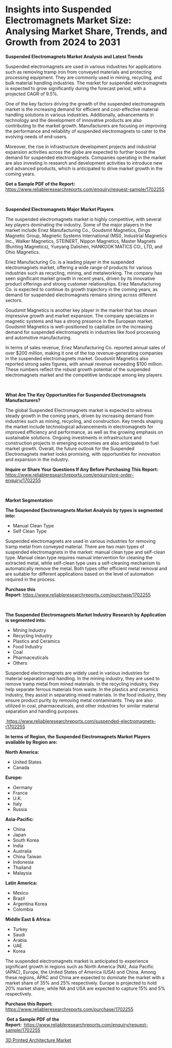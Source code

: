 <p><h1>Insights into Suspended Electromagnets Market Size: Analysing Market Share, Trends, and Growth from 2024 to 2031</h1></p><p><strong>Suspended Electromagnets Market Analysis and Latest Trends</strong></p>
<p><p>Suspended electromagnets are used in various industries for applications such as removing tramp iron from conveyed materials and protecting processing equipment. They are commonly used in mining, recycling, and bulk material handling industries. The market for suspended electromagnets is expected to grow significantly during the forecast period, with a projected CAGR of 9.5%.</p><p>One of the key factors driving the growth of the suspended electromagnets market is the increasing demand for efficient and cost-effective material handling solutions in various industries. Additionally, advancements in technology and the development of innovative products are also contributing to the market growth. Manufacturers are focusing on improving the performance and reliability of suspended electromagnets to cater to the evolving needs of end-users.</p><p>Moreover, the rise in infrastructure development projects and industrial expansion activities across the globe are expected to further boost the demand for suspended electromagnets. Companies operating in the market are also investing in research and development activities to introduce new and advanced products, which is anticipated to drive market growth in the coming years.</p></p>
<p><strong>Get a Sample PDF of the Report:&nbsp;</strong> <a href="https://www.reliableresearchreports.com/enquiry/request-sample/1702255">https://www.reliableresearchreports.com/enquiry/request-sample/1702255</a></p>
<p>&nbsp;</p>
<p><strong>Suspended Electromagnets Major Market Players</strong></p>
<p><p>The suspended electromagnets market is highly competitive, with several key players dominating the industry. Some of the major players in the market include Eriez Manufacturing Co., Goudsmit Magnetics, Dings Magnetic Group, Magnetic Systems International (MSI), Industrial Magnetics Inc., Walker Magnetics, STEINERT, Nippon Magnetics, Master Magnets (Bunting Magnetics), Yueyang Dalishen, HANKOOK MATICS CO., LTD, and Ohio Magnetics.</p><p>Eriez Manufacturing Co. is a leading player in the suspended electromagnets market, offering a wide range of products for various industries such as recycling, mining, and metalworking. The company has seen significant market growth in recent years, driven by its innovative product offerings and strong customer relationships. Eriez Manufacturing Co. is expected to continue its growth trajectory in the coming years, as demand for suspended electromagnets remains strong across different sectors.</p><p>Goudsmit Magnetics is another key player in the market that has shown impressive growth and market expansion. The company specializes in magnetic systems and has a strong presence in the European market. Goudsmit Magnetics is well-positioned to capitalize on the increasing demand for suspended electromagnets in industries like food processing and automotive manufacturing.</p><p>In terms of sales revenue, Eriez Manufacturing Co. reported annual sales of over $200 million, making it one of the top revenue-generating companies in the suspended electromagnets market. Goudsmit Magnetics also reported strong sales figures, with annual revenue exceeding $100 million. These numbers reflect the robust growth potential of the suspended electromagnets market and the competitive landscape among key players.</p></p>
<p>&nbsp;</p>
<p><strong>What Are The Key Opportunities For Suspended Electromagnets Manufacturers?</strong></p>
<p><p>The global Suspended Electromagnets market is expected to witness steady growth in the coming years, driven by increasing demand from industries such as mining, recycling, and construction. Key trends shaping the market include technological advancements in electromagnets for improved efficiency and performance, as well as the growing emphasis on sustainable solutions. Ongoing investments in infrastructure and construction projects in emerging economies are also anticipated to fuel market growth. Overall, the future outlook for the Suspended Electromagnets market looks promising, with opportunities for innovation and expansion in the industry.</p></p>
<p><strong>Inquire or Share Your Questions If Any Before Purchasing This Report:</strong> <a href="https://www.reliableresearchreports.com/enquiry/pre-order-enquiry/1702255">https://www.reliableresearchreports.com/enquiry/pre-order-enquiry/1702255</a></p>
<p>&nbsp;</p>
<p><strong>Market Segmentation</strong></p>
<p><strong>The Suspended Electromagnets Market Analysis by types is segmented into:</strong></p>
<p><ul><li>Manual Clean Type</li><li>Self Clean Type</li></ul></p>
<p><p>Suspended electromagnets are used in various industries for removing tramp metal from conveyed material. There are two main types of suspended electromagnets in the market: manual clean type and self-clean type. Manual clean type requires manual intervention for cleaning the extracted metal, while self-clean type uses a self-cleaning mechanism to automatically remove the metal. Both types offer efficient metal removal and are suitable for different applications based on the level of automation required in the process.</p></p>
<p><strong>Purchase this Report:&nbsp;</strong><a href="https://www.reliableresearchreports.com/purchase/1702255">https://www.reliableresearchreports.com/purchase/1702255</a></p>
<p>&nbsp;</p>
<p><strong>The Suspended Electromagnets Market Industry Research by Application is segmented into:</strong></p>
<p><ul><li>Mining Industry</li><li>Recycling Industry</li><li>Plastics and Ceramics</li><li>Food Industry</li><li>Coal</li><li>Pharmaceuticals</li><li>Others</li></ul></p>
<p><p>Suspended electromagnets are widely used in various industries for material separation and handling. In the mining industry, they are used to remove tramp metal from mined materials. In the recycling industry, they help separate ferrous materials from waste. In the plastics and ceramics industry, they assist in separating mixed materials. In the food industry, they ensure product purity by removing metal contaminants. They are also utilized in coal, pharmaceuticals, and other industries for similar material separation and handling purposes.</p></p>
<p><a href="https://www.reliableresearchreports.com/suspended-electromagnets-r1702255">&nbsp;https://www.reliableresearchreports.com/suspended-electromagnets-r1702255</a></p>
<p><strong>In terms of Region, the Suspended Electromagnets Market Players available by Region are:</strong></p>
<p>
    <p> <strong> North America: </strong>
        <ul>
            <li>United States</li>
            <li>Canada</li>
        </ul>
        </p> 
    <p> <strong> Europe: </strong>
        <ul>
            <li>Germany</li>
            <li>France</li>
            <li>U.K.</li>
            <li>Italy</li>
            <li>Russia</li>
        </ul>
        </p> 
    <p> <strong> Asia-Pacific: </strong>
        <ul>
            <li>China</li>
            <li>Japan</li>
            <li>South Korea</li>
            <li>India</li>
            <li>Australia</li>
            <li>China Taiwan</li>
            <li>Indonesia</li>
            <li>Thailand</li>
            <li>Malaysia</li>
        </ul>
        </p> 
    <p> <strong> Latin America: </strong>
        <ul>
            <li>Mexico</li>
            <li>Brazil</li>
            <li>Argentina Korea</li>
            <li>Colombia</li>
        </ul>
        </p> 
    <p> <strong> Middle East & Africa: </strong>
        <ul>
            <li>Turkey</li>
            <li>Saudi</li>
            <li>Arabia</li>
            <li>UAE</li>
            <li>Korea</li>
        </ul>
    </p>
    </p>
<p><p>The suspended electromagnets market is anticipated to experience significant growth in regions such as North America (NA), Asia Pacific (APAC), Europe, the United States of America (USA) and China. Among these regions, APAC and China are expected to dominate the market with a market share of 35% and 25% respectively. Europe is projected to hold 20% market share, while NA and USA are expected to capture 15% and 5% respectively.</p></p>
<p><strong>Purchase this Report: </strong><a href="https://www.reliableresearchreports.com/purchase/1702255">https://www.reliableresearchreports.com/purchase/1702255</a></p>
<p>&nbsp;<strong>Get a Sample PDF of the Report:&nbsp;&nbsp;</strong><a href="https://www.reliableresearchreports.com/enquiry/request-sample/1702255">https://www.reliableresearchreports.com/enquiry/request-sample/1702255</a></p>
<p><strong></strong></p>
<p><p><a href="https://github.com/JennyferFeil2023/Market-Research-Report-List-1/blob/main/3d-printed-architecture-market.md">3D Printed Architecture Market</a></p></p>